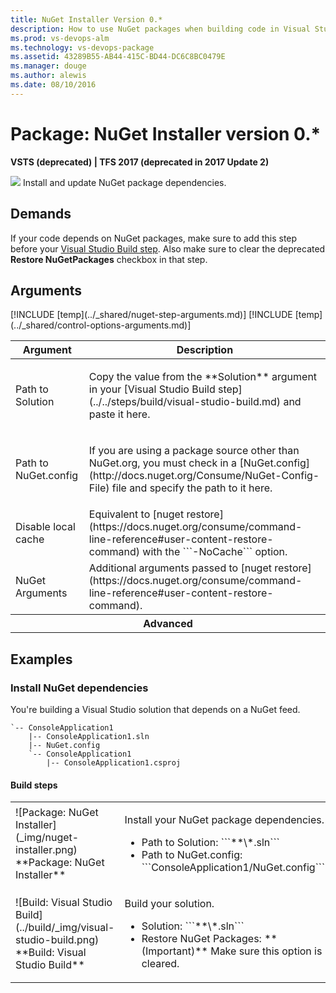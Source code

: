 ```yaml
---
title: NuGet Installer Version 0.*
description: How to use NuGet packages when building code in Visual Studio Team Services
ms.prod: vs-devops-alm
ms.technology: vs-devops-package
ms.assetid: 43289B55-AB44-415C-BD44-DC6C8BC0479E
ms.manager: douge
ms.author: alewis
ms.date: 08/10/2016
---
```


# Package: NuGet Installer version 0.*

**VSTS (deprecated) | TFS 2017 (deprecated in 2017 Update 2)**

![](_img/nuget-installer.png) Install and update NuGet package dependencies.

## Demands

If your code depends on NuGet packages, make sure to add this step before your [Visual Studio Build step](../../steps/build/visual-studio-build.md). Also make sure to clear the deprecated **Restore NuGetPackages** checkbox in that step.

## Arguments

<table>
<thead>
<tr>
<th>Argument</th>
<th>Description</th>
</tr>
</thead>
<tr>
<td>Path to Solution</td>
<td>
<p>Copy the value from the **Solution** argument in your [Visual Studio Build step](../../steps/build/visual-studio-build.md) and paste it here.</p>
</td>
</tr>
<tr>
<td>Path to NuGet.config</td>
<td>
<p>If you are using a package source other than NuGet.org, you must check in a [NuGet.config](http://docs.nuget.org/Consume/NuGet-Config-File) file and specify the path to it here.</p>
</td>
</tr>
<tr>
<td>Disable local cache</td>
<td>
Equivalent to [nuget restore](https://docs.nuget.org/consume/command-line-reference#user-content-restore-command) with the ```-NoCache``` option.
</td>
</tr>
<tr>
<td>NuGet Arguments</td>
<td>
Additional arguments passed to [nuget restore](https://docs.nuget.org/consume/command-line-reference#user-content-restore-command).
</td>
</tr>
<tr><th style="text-align: center" colspan="2">Advanced</th></tr>
[!INCLUDE [temp](../_shared/nuget-step-arguments.md)]
[!INCLUDE [temp](../_shared/control-options-arguments.md)]
</table>

## Examples

### Install NuGet dependencies

You're building a Visual Studio solution that depends on a NuGet feed.

```
`-- ConsoleApplication1
    |-- ConsoleApplication1.sln
    |-- NuGet.config
    `-- ConsoleApplication1
        |-- ConsoleApplication1.csproj
```


#### Build steps

<table>
<tr>
<td>![Package: NuGet Installer](_img/nuget-installer.png)<br/>**Package: NuGet Installer**</td>
<td>
<p>Install your NuGet package dependencies.</p>
<ul>
<li>Path to Solution: ```**\*.sln```</li>
<li>Path to NuGet.config: ```ConsoleApplication1/NuGet.config```</li>
</ul>
</td>
</tr>
<tr>
<td>![Build: Visual Studio Build](../build/_img/visual-studio-build.png)<br/>**Build: Visual Studio Build**</td>
<td>
<p>Build your solution.</p>
<ul>
<li>Solution: ```**\*.sln```</li>
<li>Restore NuGet Packages: **(Important)** Make sure this option is cleared.</li>
</ul>
</td>
</tr>
</table>


